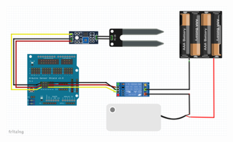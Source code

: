 ![circuit](https://github.com/martinhild/arduino-plant-watering/blob/master/schematic_plant_watering.png?raw=true)
